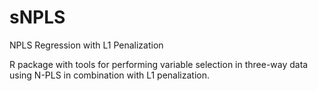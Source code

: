 # sNPLS
NPLS Regression with L1 Penalization

R package with tools for performing variable selection in three-way data using N-PLS in combination with L1 penalization.

